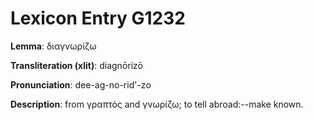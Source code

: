 # Lexicon Entry G1232

**Lemma**: διαγνωρίζω

**Transliteration (xlit)**: diagnōrízō

**Pronunciation**: dee-ag-no-rid'-zo

**Description**:
from γραπτός and γνωρίζω; to tell abroad:--make known.

